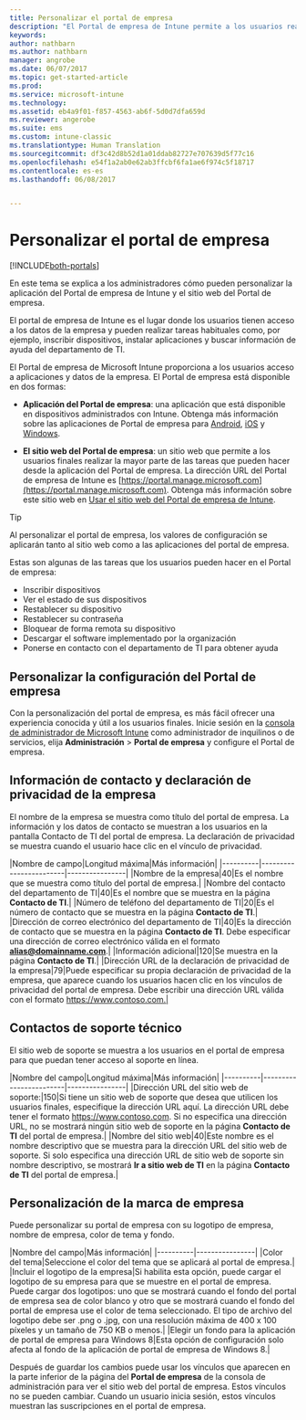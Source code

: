 ```yaml
---
title: Personalizar el portal de empresa
description: "El Portal de empresa de Intune permite a los usuarios realizar tareas comunes como inscribir dispositivos, instalar aplicaciones y encontrar información del departamento de TI."
keywords: 
author: nathbarn
ms.author: nathbarn
manager: angrobe
ms.date: 06/07/2017
ms.topic: get-started-article
ms.prod: 
ms.service: microsoft-intune
ms.technology: 
ms.assetid: eb4a9f01-f857-4563-ab6f-5d0d7dfa659d
ms.reviewer: angerobe
ms.suite: ems
ms.custom: intune-classic
ms.translationtype: Human Translation
ms.sourcegitcommit: df3c42d8b52d1a01ddab82727e707639d5f77c16
ms.openlocfilehash: e54f1a2ab0e62ab3ffcbf6fa1ae6f974c5f18717
ms.contentlocale: es-es
ms.lasthandoff: 06/08/2017


---
```


# <a name="customize-the-company-portal"></a>Personalizar el portal de empresa

[!INCLUDE[both-portals](./includes/note-for-both-portals.md)]

En este tema se explica a los administradores cómo pueden personalizar la aplicación del Portal de empresa de Intune y el sitio web del Portal de empresa.

El portal de empresa de Intune es el lugar donde los usuarios tienen acceso a los datos de la empresa y pueden realizar tareas habituales como, por ejemplo, inscribir dispositivos, instalar aplicaciones y buscar información de ayuda del departamento de TI.

El Portal de empresa de Microsoft Intune proporciona a los usuarios acceso a aplicaciones y datos de la empresa. El Portal de empresa está disponible en dos formas:

-   **Aplicación del Portal de empresa**: una aplicación que está disponible en dispositivos administrados con Intune. Obtenga más información sobre las aplicaciones de Portal de empresa para [Android](/intune-user-help/using-your-android-device-with-intune), [iOS](/intune-user-help/using-your-iOS-or-macOS-device-with-intune) y [Windows](/intune-user-help/using-your-windows-device-with-intune).


- **El sitio web del Portal de empresa**: un sitio web que permite a los usuarios finales realizar la mayor parte de las tareas que pueden hacer desde la aplicación del Portal de empresa. La dirección URL del Portal de empresa de Intune es [https://portal.manage.microsoft.com](https://portal.manage.microsoft.com). Obtenga más información sobre este sitio web en [Usar el sitio web del Portal de empresa de Intune](/intune-user-help/using-the-intune-company-portal-website).

> [!TIP]
> Al personalizar el portal de empresa, los valores de configuración se aplicarán tanto al sitio web como a las aplicaciones del portal de empresa.

Estas son algunas de las tareas que los usuarios pueden hacer en el Portal de empresa:

-   Inscribir dispositivos
-   Ver el estado de sus dispositivos
-   Restablecer su dispositivo
-   Restablecer su contraseña
-   Bloquear de forma remota su dispositivo
-   Descargar el software implementado por la organización
-   Ponerse en contacto con el departamento de TI para obtener ayuda

## <a name="customize-company-portal-settings"></a>Personalizar la configuración del Portal de empresa
Con la personalización del portal de empresa, es más fácil ofrecer una experiencia conocida y útil a los usuarios finales. Inicie sesión en la [consola de administrador de Microsoft Intune](https://manage.microsoft.com) como administrador de inquilinos o de servicios, elija **Administración** &gt; **Portal de empresa** y configure el Portal de empresa.

## <a name="company-contact-information-and-privacy-statement"></a>Información de contacto y declaración de privacidad de la empresa
El nombre de la empresa se muestra como título del portal de empresa. La información y los datos de contacto se muestran a los usuarios en la pantalla Contacto de TI del portal de empresa. La declaración de privacidad se muestra cuando el usuario hace clic en el vínculo de privacidad.

|Nombre de campo|Longitud máxima|Más información|
    |----------|------------------------|----------------|
    |Nombre de la empresa|40|Es el nombre que se muestra como título del portal de empresa.|
    |Nombre del contacto del departamento de TI|40|Es el nombre que se muestra en la página **Contacto de TI**.|
    |Número de teléfono del departamento de TI|20|Es el número de contacto que se muestra en la página **Contacto de TI**.|
    |Dirección de correo electrónico del departamento de TI|40|Es la dirección de contacto que se muestra en la página **Contacto de TI**. Debe especificar una dirección de correo electrónico válida en el formato **alias@domainname.com**.|
    |Información adicional|120|Se muestra en la página **Contacto de TI**.|
    |Dirección URL de la declaración de privacidad de la empresa|79|Puede especificar su propia declaración de privacidad de la empresa, que aparece cuando los usuarios hacen clic en los vínculos de privacidad del portal de empresa. Debe escribir una dirección URL válida con el formato https://www.contoso.com.|

## <a name="support-contacts"></a>Contactos de soporte técnico
El sitio web de soporte se muestra a los usuarios en el portal de empresa para que puedan tener acceso al soporte en línea.

|Nombre del campo|Longitud máxima|Más información|
    |----------|------------------------|----------------|
    |Dirección URL del sitio web de soporte:|150|Si tiene un sitio web de soporte que desea que utilicen los usuarios finales, especifique la dirección URL aquí. La dirección URL debe tener el formato https://www.contoso.com. Si no especifica una dirección URL, no se mostrará ningún sitio web de soporte en la página **Contacto de TI** del portal de empresa.|
    |Nombre del sitio web|40|Este nombre es el nombre descriptivo que se muestra para la dirección URL del sitio web de soporte. Si solo especifica una dirección URL de sitio web de soporte sin nombre descriptivo, se mostrará **Ir a sitio web de TI** en la página **Contacto de TI** del portal de empresa.|

## <a name="company-branding-customization"></a>Personalización de la marca de empresa
Puede personalizar su portal de empresa con su logotipo de empresa, nombre de empresa, color de tema y fondo.

|Nombre del campo|Más información|
    |----------|----------------|
    |Color del tema|Seleccione el color del tema que se aplicará al portal de empresa.|
    |Incluir el logotipo de la empresa|Si habilita esta opción, puede cargar el logotipo de su empresa para que se muestre en el portal de empresa. Puede cargar dos logotipos: uno que se mostrará cuando el fondo del portal de empresa sea de color blanco y otro que se mostrará cuando el fondo del portal de empresa use el color de tema seleccionado. El tipo de archivo del logotipo debe ser .png o .jpg, con una resolución máxima de 400 x 100 píxeles y un tamaño de 750 KB o menos.|
    |Elegir un fondo para la aplicación de portal de empresa para Windows 8|Esta opción de configuración solo afecta al fondo de la aplicación de portal de empresa de Windows 8.|


Después de guardar los cambios puede usar los vínculos que aparecen en la parte inferior de la página del **Portal de empresa** de la consola de administración para ver el sitio web del portal de empresa. Estos vínculos no se pueden cambiar. Cuando un usuario inicia sesión, estos vínculos muestran las suscripciones en el portal de empresa.

